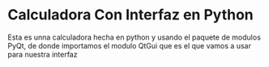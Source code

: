 Calculadora Con Interfaz en Python
==================================

Esta es unna calculadora hecha en python y usando el paquete de modulos PyQt, de donde importamos el modulo
QtGui que es el que vamos a usar para nuestra interfaz
